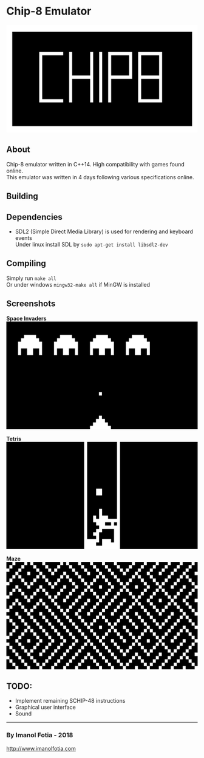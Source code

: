 Chip-8 Emulator
=======
![Image](captures/c1.png "icon")
## About
Chip-8 emulator written in C++14. High compatibility with games found online.  
This emulator was written in 4 days following various specifications online.

## Building

Dependencies
---

* SDL2 (Simple Direct Media Library) is used for rendering and keyboard events  
Under linux install SDL by `sudo apt-get install libsdl2-dev`

Compiling
---

Simply run  `make all`  
Or under windows `mingw32-make all` if MinGW is installed

## Screenshots

**Space Invaders**
![Image](captures/c3.png "Space Invaders")  

**Tetris**
![Image](captures/c2.png "Tetris")  

**Maze**
![Image](captures/c4.png "Maze")  

## TODO: 

* Implement remaining SCHIP-48 instructions  
* Graphical user interface
* Sound

***

### By Imanol Fotia - 2018   
<http://www.imanolfotia.com>




